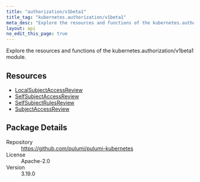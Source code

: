 ```yaml
---
title: "authorization/v1beta1"
title_tag: "kubernetes.authorization/v1beta1"
meta_desc: "Explore the resources and functions of the kubernetes.authorization/v1beta1 module."
layout: api
no_edit_this_page: true
---
```


<!-- WARNING: this file was generated by Pulumi Docs Generator. -->
<!-- Do not edit by hand unless you're certain you know what you are doing! -->

Explore the resources and functions of the kubernetes.authorization/v1beta1 module.

<h2 id="resources">Resources</h2>
<ul class="api">
    <li><a href="localsubjectaccessreview" title="LocalSubjectAccessReview"><span class="api-symbol api-symbol--resource"></span>LocalSubjectAccessReview</a></li>
    <li><a href="selfsubjectaccessreview" title="SelfSubjectAccessReview"><span class="api-symbol api-symbol--resource"></span>SelfSubjectAccessReview</a></li>
    <li><a href="selfsubjectrulesreview" title="SelfSubjectRulesReview"><span class="api-symbol api-symbol--resource"></span>SelfSubjectRulesReview</a></li>
    <li><a href="subjectaccessreview" title="SubjectAccessReview"><span class="api-symbol api-symbol--resource"></span>SubjectAccessReview</a></li>
</ul>

<h2 id="package-details">Package Details</h2>
<dl class="package-details">
	<dt>Repository</dt>
	<dd><a href="https://github.com/pulumi/pulumi-kubernetes">https://github.com/pulumi/pulumi-kubernetes</a></dd>
	<dt>License</dt>
	<dd>Apache-2.0</dd>
	<dt>Version</dt>
	<dd>3.19.0</dd>
</dl>

